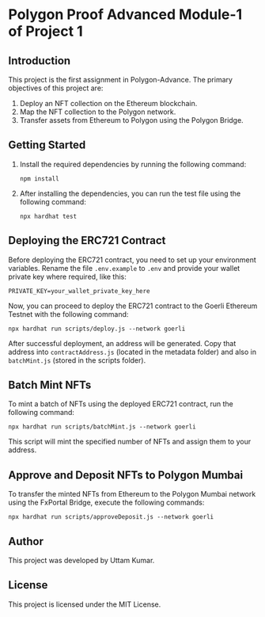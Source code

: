 # Polygon Proof Advanced Module-1 of Project 1

## Introduction

This project is the first assignment in Polygon-Advance. The primary objectives of this project are:

1. Deploy an NFT collection on the Ethereum blockchain.
2. Map the NFT collection to the Polygon network.
3. Transfer assets from Ethereum to Polygon using the Polygon Bridge.

## Getting Started

1. Install the required dependencies by running the following command:

   ```
   npm install
   ```

2. After installing the dependencies, you can run the test file using the following command:

   ```
   npx hardhat test
   ```

## Deploying the ERC721 Contract

Before deploying the ERC721 contract, you need to set up your environment variables. Rename the file `.env.example` to `.env` and provide your wallet private key where required, like this:

```
PRIVATE_KEY=your_wallet_private_key_here
```

Now, you can proceed to deploy the ERC721 contract to the Goerli Ethereum Testnet with the following command:

```
npx hardhat run scripts/deploy.js --network goerli
```

After successful deployment, an address will be generated. Copy that address into `contractAddress.js` (located in the metadata folder) and also in `batchMint.js` (stored in the scripts folder).

## Batch Mint NFTs

To mint a batch of NFTs using the deployed ERC721 contract, run the following command:

```
npx hardhat run scripts/batchMint.js --network goerli
```

This script will mint the specified number of NFTs and assign them to your address.

## Approve and Deposit NFTs to Polygon Mumbai

To transfer the minted NFTs from Ethereum to the Polygon Mumbai network using the FxPortal Bridge, execute the following commands:

```
npx hardhat run scripts/approveDeposit.js --network goerli
```

## Author

This project was developed by Uttam Kumar.

## License

This project is licensed under the MIT License.
